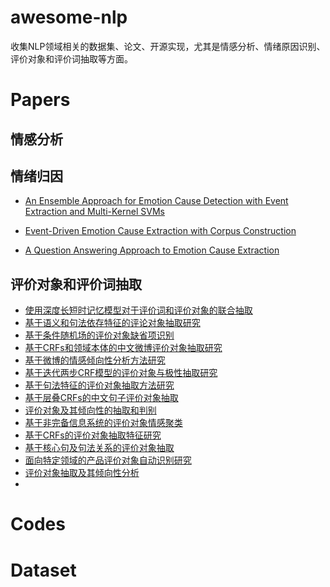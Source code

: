 # awesome-nlp
收集NLP领域相关的数据集、论文、开源实现，尤其是情感分析、情绪原因识别、评价对象和评价词抽取等方面。

# Papers

## 情感分析


## 情绪归因

- [An Ensemble Approach for Emotion Cause Detection with Event Extraction and Multi-Kernel SVMs](https://ieeexplore.ieee.org/stamp/stamp.jsp?tp=&arnumber=8195347)
> 

- [Event-Driven Emotion Cause Extraction with Corpus Construction](http://www.aclweb.org/anthology/D16-1170)
> 


- [A Question Answering Approach to Emotion Cause Extraction](https://www.aclweb.org/anthology/D17-1167)
> 

## 评价对象和评价词抽取
- [使用深度长短时记忆模型对于评价词和评价对象的联合抽取](http://jcip.cipsc.org.cn/CN/abstract/abstract2522.shtml)
- [基于语义和句法依存特征的评论对象抽取研究](http://jcip.cipsc.org.cn/CN/abstract/abstract2585.shtml)
- [基于条件随机场的评价对象缺省项识别](http://jcip.cipsc.org.cn/CN/abstract/abstract2317.shtml)
- [基于CRFs和领域本体的中文微博评价对象抽取研究](http://jcip.cipsc.org.cn/CN/abstract/abstract2260.shtml)
- [基于微博的情感倾向性分析方法研究](http://jcip.cipsc.org.cn/CN/abstract/abstract229.shtml)
- [基于迭代两步CRF模型的评价对象与极性抽取研究](http://jcip.cipsc.org.cn/CN/abstract/abstract53.shtml)
- [基于句法特征的评价对象抽取方法研究](http://jcip.cipsc.org.cn/CN/abstract/abstract172.shtml)
- [基于层叠CRFs的中文句子评价对象抽取](http://jcip.cipsc.org.cn/CN/abstract/abstract1718.shtml)
- [评价对象及其倾向性的抽取和判别](http://jcip.cipsc.org.cn/CN/abstract/abstract1633.shtml)
- [基于非完备信息系统的评价对象情感聚类](http://jcip.cipsc.org.cn/CN/abstract/abstract1634.shtml)
- [基于CRFs的评价对象抽取特征研究](http://jcip.cipsc.org.cn/CN/abstract/abstract1588.shtml)
- [基于核心句及句法关系的评价对象抽取](http://jcip.cipsc.org.cn/CN/abstract/abstract1478.shtml)
- [面向特定领域的产品评价对象自动识别研究](http://jcip.cipsc.org.cn/CN/abstract/abstract1332.shtml)
- [评价对象抽取及其倾向性分析](http://jcip.cipsc.org.cn/CN/abstract/abstract1331.shtml)
- []()

# Codes

# Dataset
